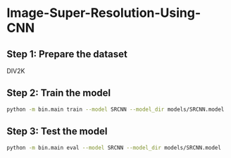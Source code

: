 # Image-Super-Resolution-Using-CNN

## Step 1: Prepare the dataset
DIV2K


## Step 2: Train the model
```bash
python -m bin.main train --model SRCNN --model_dir models/SRCNN.model 
```
## Step 3: Test the model
```bash
python -m bin.main eval --model SRCNN --model_dir models/SRCNN.model 
```

